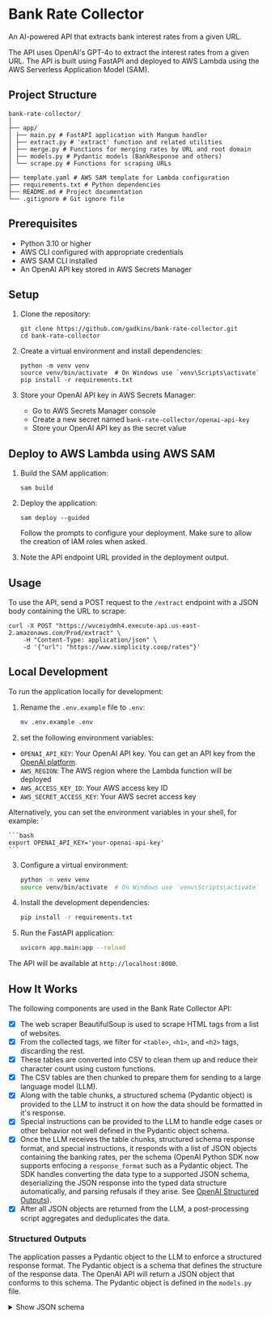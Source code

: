 # Bank Rate Collector

An AI-powered API that extracts bank interest rates from a given URL.  

The API uses OpenAI's GPT-4o to extract the interest rates from a given URL. The API is built using FastAPI and deployed to AWS Lambda using the AWS Serverless Application Model (SAM).

## Project Structure

```
bank-rate-collector/
│
├── app/
│ ├── main.py # FastAPI application with Mangum handler
│ ├── extract.py # 'extract' function and related utilities
│ ├── merge.py # Functions for merging rates by URL and root domain
│ ├── models.py # Pydantic models (BankResponse and others)
│ └── scrape.py # Functions for scraping URLs
│
├── template.yaml # AWS SAM template for Lambda configuration
├── requirements.txt # Python dependencies
├── README.md # Project documentation
└── .gitignore # Git ignore file

```

## Prerequisites

- Python 3.10 or higher
- AWS CLI configured with appropriate credentials
- AWS SAM CLI installed
- An OpenAI API key stored in AWS Secrets Manager

## Setup

1. Clone the repository:
   ```
   git clone https://github.com/gadkins/bank-rate-collector.git
   cd bank-rate-collector
   ```

2. Create a virtual environment and install dependencies:
   ```
   python -m venv venv
   source venv/bin/activate  # On Windows use `venv\Scripts\activate`
   pip install -r requirements.txt
   ```

3. Store your OpenAI API key in AWS Secrets Manager:
   - Go to AWS Secrets Manager console
   - Create a new secret named `bank-rate-collector/openai-api-key`
   - Store your OpenAI API key as the secret value

## Deploy to AWS Lambda using AWS SAM

1. Build the SAM application:
   ```
   sam build
   ```

2. Deploy the application:
   ```
   sam deploy --guided
   ```
   Follow the prompts to configure your deployment. Make sure to allow the creation of IAM roles when asked.

3. Note the API endpoint URL provided in the deployment output.

## Usage

To use the API, send a POST request to the `/extract` endpoint with a JSON body containing the URL to scrape:

```
curl -X POST "https://wvceiydmh4.execute-api.us-east-2.amazonaws.com/Prod/extract" \
    -H "Content-Type: application/json" \
    -d '{"url": "https://www.simplicity.coop/rates"}'
```

## Local Development

To run the application locally for development:

1. Rename the `.env.example` file to `.env`:
    ```bash
    mv .env.example .env
    ```

2. set the following environment variables:

- `OPENAI_API_KEY`: Your OpenAI API key. You can get an API key from the [OpenAI platform](https://platform.openai.com/api-keys).
- `AWS_REGION`: The AWS region where the Lambda function will be deployed
- `AWS_ACCESS_KEY_ID`: Your AWS access key ID
- `AWS_SECRET_ACCESS_KEY`: Your AWS secret access key

Alternatively, you can set the environment variables in your shell, for example: `

    ```bash
    export OPENAI_API_KEY='your-openai-api-key'
    ```

3. Configure a virtual environment:
   ```bash
   python -m venv venv
   source venv/bin/activate  # On Windows use `venv\Scripts\activate`
   ```

4. Install the development dependencies:
   ```bash
   pip install -r requirements.txt
   ```

5. Run the FastAPI application:
   ```bash
   uvicorn app.main:app --reload
   ```

The API will be available at `http://localhost:8000`.

## How It Works

The following components are used in the Bank Rate Collector API:

- [x] The web scraper BeautifulSoup is used to scrape HTML tags from a list of websites.
- [x] From the collected tags, we filter for `<table>`, `<h1>`, and `<h2>` tags, discarding the rest.
- [x] These tables are converted into CSV to clean them up and reduce their character count using custom functions.  
- [x] The CSV tables are then chunked to prepare them for sending to a large language model (LLM).
- [x] Along with the table chunks, a structured schema (Pydantic object) is provided to the LLM to instruct it on how the data should be formatted in it's response.
- [x] Special instructions can be provided to the LLM to handle edge cases or other behavior not well defined in the Pydantic object schema.
- [x] Once the LLM receives the table chunks, structured schema response format, and special instructions, it responds with a list of JSON objects containing the banking rates, per the schema (OpenAI Python SDK now supports enfocing a `response_format` such as a Pydantic object. The SDK handles converting the data type to a supported JSON schema, deserializing the JSON response into the typed data structure automatically, and parsing refusals if they arise. See [OpenAI Structured Outputs](https://platform.openai.com/docs/guides/structured-outputs)).
- [x] After all JSON objects are returned from the LLM, a post-processing script aggregates and deduplicates the data.

### Structured Outputs

The application passes a Pydantic object to the LLM to enforce a structured response format. The Pydantic object is a schema that defines the structure of the response data. The OpenAI API will return a JSON object that conforms to this schema. The Pydantic object is defined in the `models.py` file.

<details>
  <summary>Show JSON schema</summary>

```json
{
    "type": "object",
    "properties": {
        "bankDomain": {
            "type": "string",
            "description": "The domain of the bank to which these account types belong."
        },
        "checkingAccounts": {
            "type": "array",
            "items": {
                "type": "object",
                "properties": {
                    "name": {
                        "type": "string",
                        "description": "The name of the checking account, e.g. Interest Checking, Senior Advantage Checking, etc."
                    },
                    "interestRate": {
                        "type": "number",
                        "description": "The interest rate of the checking account, if any."
                    },
                    "annualPercentageYield": {
                        "type": "number",
                        "description": "The annual percentage yield (APY) of the checking account."
                    },
                    "minimumBalanceToObtainAPY": {
                        "type": "number",
                        "description": "The minimum balance to obtain the annual percentage yield (APY)."
                    },
                    "minimumBalanceToOpen": {
                        "type": "number",
                        "description": "The minimum balance to open the checking account."
                    },
                    "minimumDailyBalance": {
                        "type": "number",
                        "description": "The minimum daily balance of the checking account to obtain APY or avoid fees."
                    },
                    "dividendRate": {
                        "type": "number",
                        "description": "The dividend rate of the checking account, if any."
                    },
                    "dividendFrequency": {
                        "type": "string",
                        "description": "The frequency at which dividends are paid, if at all, e.g. monthly, quarterly, annually, etc."
                    }
                },
                "required": [
                    "name",
                    "annualPercentageYield"
                ]
            }
        },
        "savingsAccounts": {
            "type": "array",
            "items": {
                "type": "object",
                "properties": {
                    "name": {
                        "type": "string",
                        "description": "The name of the savings account, e.g. Partnership Savings, Statement Savings, etc."
                    },
                    "interestRate": {
                        "type": "number",
                        "description": "The interest rate of the savings account, if any."
                    },
                    "annualPercentageYield": {
                        "type": "number",
                        "description": "The annual percentage yield (APY) of the savings account."
                    },
                    "minimumBalanceToObtainAPY": {
                        "type": "number",
                        "description": "The minimum balance to obtain the annual percentage yield (APY)."
                    },
                    "minimumBalanceToOpen": {
                        "type": "number",
                        "description": "The minimum balance to open the savings account."
                    },
                    "minimumDailyBalance": {
                        "type": "number",
                        "description": "The minimum daily balance of the savings account to obtain APY or avoid fees."
                    },
                    "dividendRate": {
                        "type": "number",
                        "description": "The dividend rate of the checking account, if any."
                    },
                    "dividendFrequency": {
                        "type": "string",
                        "description": "The frequency at which dividends are paid, if at all, e.g. monthly, quarterly, annually, etc."
                    },
                    "required": [
                        "name",
                        "annualPercentageYield"
                    ]
                }
            },
            "moneyMarketAccounts": {
                "type": "array",
                "items": {
                    "type": "object",
                    "properties": {
                        "name": {
                            "type": "string",
                            "description": "The name or tier of money market account, e.g. Tier 1 ($0.01 - $9,999.99), etc."
                        },
                        "interestRate": {
                            "type": "number",
                            "description": "The interest rate of the savings account, if any."
                        },
                        "annualPercentageYield": {
                            "type": "number",
                            "description": "The annual percentage yield (APY) of the savings account."
                        },
                        "minimumBalanceToObtainAPY": {
                            "type": "number",
                            "description": "The minimum balance to obtain the annual percentage yield (APY)."
                        },
                        "dividendRate": {
                            "type": "number",
                            "description": "The dividend rate of the checking account, if any."
                        },
                        "dividendFrequency": {
                            "type": "string",
                            "description": "The frequency at which dividends are paid, if at all, e.g. monthly, quarterly, annually, etc."
                        },
                        "minimumBalanceToOpen": {
                            "type": "number",
                            "description": "The minimum balance to open the savings account."
                        },
                        "minimumDailyBalance": {
                            "type": "number",
                            "description": "The minimum daily balance of the savings account to obtain APY or avoid fees."
                        }
                    },
                    "required": [
                        "name",
                        "annualPercentageYield"
                    ]
                }
            },
            "certificatesOfDeposit": {
                "type": "array",
                "items": {
                    "type": "object",
                    "properties": {
                        "term": {
                            "type": "string",
                            "description": "The term of the certificate of deposit, e.g. 6 months, 12 months, etc."
                        },
                        "interestRate": {
                            "type": "number",
                            "description": "The interest rate of the certificate of deposit, if any."
                        },
                        "annualPercentageYield": {
                            "type": "number",
                            "description": "The annual percentage yield (APY) of the certificate of deposit."
                        },
                        "minimumBalanceToObtainAPY": {
                            "type": "number",
                            "description": "The minimum balance to obtain the annual percentage yield (APY)."
                        },
                        "minimumBalanceToOpen": {
                            "type": "number",
                            "description": "The minimum balance to open the certificate of deposit."
                        },
                        "minimumDailyBalance": {
                            "type": "number",
                            "description": "The minimum daily balance of the certificate of deposit to obtain APY or avoid fees."
                        }
                    },
                    "required": [
                        "term",
                        "annualPercentageYield"
                    ]
                }
            },
            "individualRetirementAccounts": {
                "type": "array",
                "items": {
                    "type": "object",
                    "properties": {
                        "term": {
                            "type": "string",
                            "description": "The term of the individual retirement account, e.g. 7 months, 12 months, etc."
                        },
                        "interestRate": {
                            "type": "number",
                            "description": "The interest rate of the individual retirement account, if any."
                        },
                        "annualPercentageYield": {
                            "type": "number",
                            "description": "The annual percentage yield (APY) of the individual retirement account."
                        },
                        "minimumBalanceToObtainAPY": {
                            "type": "number",
                            "description": "The minimum balance to obtain the annual percentage yield (APY)."
                        },
                        "minimumBalanceToOpen": {
                            "type": "number",
                            "description": "The minimum balance to open the individual retirement account."
                        },
                        "minimumDailyBalance": {
                            "type": "number",
                            "description": "The minimum daily balance of the individual retirement account to obtain APY or avoid fees."
                        }
                    },
                    "required": [
                        "term",
                        "annualPercentageYield"
                    ]
                }
            },
            "loans": {
                "type": "array",
                "items": {
                    "type": "object",
                    "properties": {
                        "name": {
                            "type": "string",
                            "description": "The name of the loan, e.g. Auto Loan, Student Loan, 30-Year Fixed Rate Mortgage, etc."
                        },
                        "term": {
                            "anyOf": [
                                {
                                    "type": "integer"
                                },
                                {
                                    "type": "string"
                                }
                            ],
                            "description": "The term of the loan, e.g. 1-3 years, 7 years, etc."
                        },
                        "annualPercentageRate": {
                            "type": "number",
                            "description": "The Annual Percentage Rate (APR) of the loan. APR is the interest rate plus additional fees charged by the lender."
                        },
                        "minimumPayment": {
                            "type": "number",
                            "description": "The required minimum monthly payment for the loan."
                        },
                        "maximumLoanAmount": {
                            "type": "number",
                            "description": "The maximum loan amount that can be borrowed as a percentage of the collateral value."
                        },
                        "paymentPer1000Dollars": {
                            "type": "number",
                            "description": "The amount the borrower would pay per month for every $1,000 borrowed."
                        }
                    },
                    "required": [
                        "name",
                        "annualPercentageRate"
                    ]
                }
            },
            "creditCards": {
                "type": "array",
                "items": {
                    "type": "object",
                    "properties": {
                        "name": {
                            "type": "string",
                            "description": "The name of the credit card, if applicable, e.g. Visa Platinum, Mastercard Gold, etc."
                        },
                        "annualPercentageRate": {
                            "type": "number",
                            "description": "The Annual Percentage Rate (APR) of the loan. APR is the interest rate plus additional fees charged by the lender."
                        },
                        "annualFee": {
                            "type": "number",
                            "description": "The annual fee charged by the credit card provider."
                        },
                        "doesEarnRewards": {
                            "type": "boolean",
                            "description": "Indicates whether the credit card earns rewards or not."
                        }
                    },
                    "required": [
                        "annualPercentageRate",
                        "annualFee"
                    ]
                }
            },
            "fees": {
                "type": "array",
                "items": {
                    "type": "object",
                    "properties": {
                        "name": {
                            "type": "string",
                            "description": "The name of the fee, e.g. Overdraft Fee, Wire Transfer Fee, etc."
                        },
                        "feeAmount": {
                            "type": "number",
                            "description": "The fee amount."
                        },
                        "feeUnit": {
                            "type": "string",
                            "description": "The unit of the fee amount, e.g. 'per hour', 'per month', 'per ten', '%', etc."
                        },
                        "oneTime": {
                            "type": "boolean",
                            "description": "Indicates if the fee is a one-time fee."
                        },
                        "recurringInterval": {
                            "type": "string",
                            "description": "The interval for recurring fees, e.g. 'monthly', 'annually', etc. (if applicable).",
                            "enum": ["daily", "weekly", "monthly", "annually"]
                        }
                    },
                    "required": [
                        "name",
                        "feeAmount",
                        "feeUnit"
                    ],
                    "anyOf": [
                        {
                            "required": ["oneTime"]
                        },
                        {
                            "required": ["recurringInterval"]
                        }
                    ]
                }
            }
        }
    }
}
```
</details>
